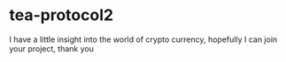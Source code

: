 # tea-protocol2
I have a little insight into the world of crypto currency, hopefully I can join your project, thank you
